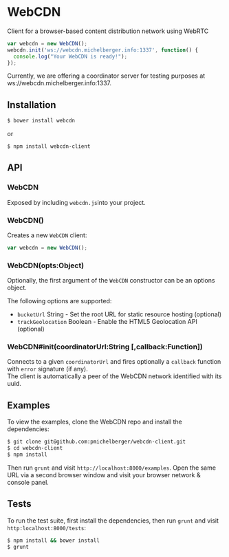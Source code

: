 # WebCDN
Client for a browser-based content distribution network using WebRTC

```js
var webcdn = new WebCDN();
webcdn.init('ws://webcdn.michelberger.info:1337', function() {
  console.log("Your WebCDN is ready!");
});
```
Currently, we are offering a coordinator server for testing purposes at ws://webcdn.michelberger.info:1337.

## Installation

```bash
$ bower install webcdn
```

or 

```bash
$ npm install webcdn-client
```

## API

### WebCDN

Exposed by including `webcdn.js`into your project.

### WebCDN()

Creates a new `WebCDN` client:

```js
var webcdn = new WebCDN();
```

### WebCDN(opts:Object)

Optionally, the first argument of the `WebCDN` constructor can be an options object.

The following options are supported:

  - `bucketUrl` String - Set the root URL for static resource hosting (optional)
  - `trackGeolocation` Boolean - Enable the HTML5 Geolocation API (optional)


### WebCDN#init(coordinatorUrl:String [,callback:Function])

Connects to a given `coordinatorUrl` and fires optionally a `callback` function with `error` signature (if any).  
The client is automatically a peer of the WebCDN network identified with its uuid.

## Examples

To view the examples, clone the WebCDN repo and install the dependencies:

```bash
$ git clone git@github.com:pmichelberger/webcdn-client.git
$ cd webcdn-client
$ npm install
```

Then run `grunt` and visit `http://localhost:8000/examples`. Open the same URL via a second browser window and visit your browser network & console panel.

## Tests

To run the test suite, first install the dependencies, then run `grunt` and visit `http:localhost:8000/tests`:

```bash
$ npm install && bower install
$ grunt
```
